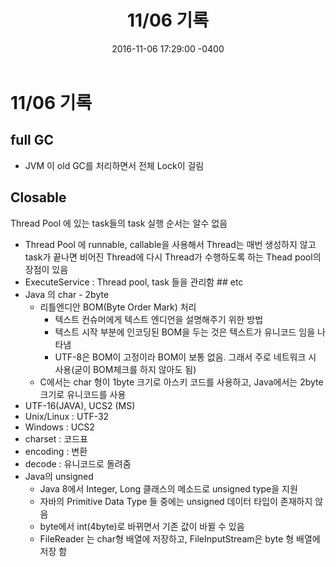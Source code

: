 ﻿---
title: "11/06 기록"
date: 2016-11-06 17:29:00 -0400
---
# 11/06 기록
 ## full GC
 - JVM 이 old GC를 처리하면서 전체 Lock이 걸림

 ## Closable

Thread Pool 에 있는 task들의 task 실행 순서는 알수 없음
 - Thread Pool 에 runnable, callable을 사용해서 Thread는 매번 생성하지 않고 task가 끝나면 비어진 Thread에 다시 Thread가 수행하도록 하는 Thead pool의 장점이 있음
 - ExecuteService : Thread pool, task 들을 관리함     ## etc
 - Java 의 char - 2byte
	 - 리틀엔디안 BOM(Byte Order Mark) 처리
		 - 텍스트 컨슈머에게 텍스트 엔디언을 설명해주기 위한 방법
		 - 텍스트 시작 부분에 인코딩된 BOM을 두는 것은 텍스트가 유니코드 임을 나타냄
		 - UTF-8은 BOM이 고정이라 BOM이 보통 없음. 그래서 주로 네트워크 시 사용(굳이 BOM체크를 하지 않아도 됨)
	 - C에서는 char 형이 1byte 크기로 아스키 코드를 사용하고, Java에서는 2byte 크기로 유니코드를 사용
 - UTF-16(JAVA), UCS2 (MS)
 - Unix/Linux : UTF-32
 - Windows : UCS2
 - charset : 코드표
 - encoding : 변환
 - decode : 유니코드로 돌려줌
 - Java의 unsigned
	 - Java 8에서 Integer, Long 클래스의 메소드로 unsigned type을 지원
	 - 자바의 Primitive Data Type 들 중에는 unsigned 데이터 타입이 존재하지 않음
	 - byte에서 int(4byte)로 바뀌면서 기존 값이 바뀔 수 있음
	 - FileReader 는 char형 배열에 저장하고, FileInputStream은 byte 형 배열에 저장 함